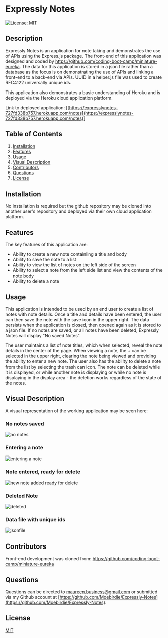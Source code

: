 # Expressly Notes  

[![License: MIT](https://img.shields.io/badge/License-MIT-yellow.svg)](https://opensource.org/licenses/MIT)

## Description

Expressly Notes is an application for note taking and demonstrates the use of APIs using the Express.js package.  The front-end of this application was designed and coded by https://github.com/coding-boot-camp/miniature-eureka.  The data for this application is stored in a json file rather than a database as the focus is on demonstrating the use of APIs and linking a front-end to a back-end via APIs. UUID in a helper.js file was used to create RFC4122 universally unique ids.  
  
This application also demonstrates a basic understanding of Heroku and is deployed via the Heroku cloud application platform.  

Link to deployed application: [[https://expresslynotes-727fd338b757.herokuapp.com/notes](https://expresslynotes-727fd338b757.herokuapp.com/notes)]

## Table of Contents

1. [Installation](#Installation)
2. [Features](#Features)
3. [Usage](#Usage)
4. [Visual Description](#Visual-Description)
5. [Contributors](#Contributing)
6. [Questions](#Questions)
7. [License](#License)
  

## Installation <a id="Installation"></a>

No installation is required but the github repository may be cloned into another user's repository and deployed via their own cloud application platform.
  

## Features <a id="Features"></a>

The key features of this application are:
  - Ability to create a new note containiing a title and body
  - Ability to save the note to a list
  - Ability to view the list of notes on the left side of the screen
  - Ability to select a note from the left side list and view the contents of the note body
  - Ability to delete a note
  

## Usage <a id="Usage"></a>

This application is intended to be used by an end user to create a list of notes with note details. Once a title and details have been entered, the user can then save the note with the save icon in the upper right.  The data persists when the application is closed, then opened again as it is stored to a json file.  If no notes are saved, or all notes have been deleted, Expressly Notes will display "No saved Notes".
  
The user maintains a list of note titles, which when selected, reveal the note details in the center of the page. When viewing a note, the + can be selected in the upper right, clearing the note being viewed and providing the ability to enter a new note.  The user also has the ability to delete a note from the list by selecting the trash can icon. The note can be deleted while it is displayed, or while another note is displaying or while no note is displaying in the display area - the deletion works regardless of the state of the notes.


## Visual Description <a id="Visual-Description"></a>

A visual representation of the working application may be seen here:  

### No notes saved  

![no notes](https://github.com/Moebirdie/Expressly-Notes/assets/93432701/cec50e85-cc73-42e1-9cd5-9f9e291e0cbb)

### Entering a note    

![entering a note](https://github.com/Moebirdie/Expressly-Notes/assets/93432701/0cc00ddc-d0d5-4a03-a26f-ace861805bc4)

### Note entered, ready for delete  

![new note added ready for delete](https://github.com/Moebirdie/Expressly-Notes/assets/93432701/0a1fca86-ac72-493d-b0b9-29ee6117a9a6)

### Deleted Note  

![deleted](https://github.com/Moebirdie/Expressly-Notes/assets/93432701/6464391d-ac73-44da-bf94-f2b557ce5680)

### Data file with unique ids 

![jsonfile](https://github.com/Moebirdie/Expressly-Notes/assets/93432701/7a0a94ad-bf24-4cca-8c71-5f793f961197)


## Contributors <a id="Contributing"></a>

Front-end development was cloned from: https://github.com/coding-boot-camp/miniature-eureka
  

## Questions  <a id="Questions"></a>

Questions can be directed to maureen.business@gmail.com or submitted via my Github account at [https://github.com/Moebirdie/Expressly-Notes](https://github.com/Moebirdie/Expressly-Notes).
  

## License <a id="License"></a>

[MIT](https://opensource.org/licenses/MIT)
